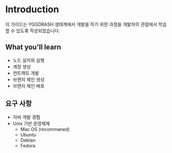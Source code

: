 # Introduction

이 가이드는 YGGDRASH 생태계에서 개발을 하기 위한 과정을 개발자의 관점에서 학습할 수 있도록 작성되었습니다.

## What you'll learn

- 노드 설치와 실행
- 계정 생성
- 컨트랙트 개발
- 브랜치 체인 생성
- 브랜치 체인 배포

## 요구 사항

- 자바 개발 경험
- Unix 기반 운영체제
    - Mac OS (recommaned)
    - Ubuntu
    - Debian
    - Fedora
